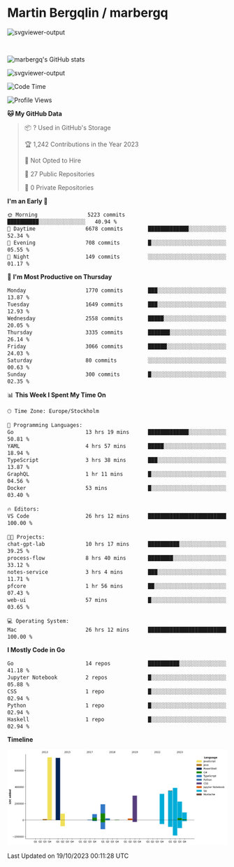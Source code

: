 # Martin Bergqlin / marbergq

![svgviewer-output](https://user-images.githubusercontent.com/2405410/206014777-22d41ecb-c24f-421d-b7d9-bba2cb5bb0de.svg)

<br>

<!--- [![Martin's Week](https://github-readme-stats.vercel.app/api/wakatime?username=marbergq&theme=dark)](https://github.com/anuraghazra/github-readme-stats) -->

![marbergq's GitHub stats](https://github-readme-stats.vercel.app/api?username=marbergq&count_private=true&show_icons=true)

![svgviewer-output](https://wakatime.com/badge/user/3f0a2069-6683-4e19-9a4a-7d21ea815067.svg)

<!--START_SECTION:waka-->
![Code Time](http://img.shields.io/badge/Code%20Time-3%2C408%20hrs%2041%20mins-blue)

![Profile Views](http://img.shields.io/badge/Profile%20Views-16-blue)

**🐱 My GitHub Data** 

> 📦 ? Used in GitHub's Storage 
 > 
> 🏆 1,242 Contributions in the Year 2023
 > 
> 🚫 Not Opted to Hire
 > 
> 📜 27 Public Repositories 
 > 
> 🔑 0 Private Repositories 
 > 
**I'm an Early 🐤** 

```text
🌞 Morning                5223 commits        ██████████░░░░░░░░░░░░░░░   40.94 % 
🌆 Daytime                6678 commits        █████████████░░░░░░░░░░░░   52.34 % 
🌃 Evening                708 commits         █░░░░░░░░░░░░░░░░░░░░░░░░   05.55 % 
🌙 Night                  149 commits         ░░░░░░░░░░░░░░░░░░░░░░░░░   01.17 % 
```
📅 **I'm Most Productive on Thursday** 

```text
Monday                   1770 commits        ███░░░░░░░░░░░░░░░░░░░░░░   13.87 % 
Tuesday                  1649 commits        ███░░░░░░░░░░░░░░░░░░░░░░   12.93 % 
Wednesday                2558 commits        █████░░░░░░░░░░░░░░░░░░░░   20.05 % 
Thursday                 3335 commits        ███████░░░░░░░░░░░░░░░░░░   26.14 % 
Friday                   3066 commits        ██████░░░░░░░░░░░░░░░░░░░   24.03 % 
Saturday                 80 commits          ░░░░░░░░░░░░░░░░░░░░░░░░░   00.63 % 
Sunday                   300 commits         █░░░░░░░░░░░░░░░░░░░░░░░░   02.35 % 
```


📊 **This Week I Spent My Time On** 

```text
🕑︎ Time Zone: Europe/Stockholm

💬 Programming Languages: 
Go                       13 hrs 19 mins      █████████████░░░░░░░░░░░░   50.81 % 
YAML                     4 hrs 57 mins       █████░░░░░░░░░░░░░░░░░░░░   18.94 % 
TypeScript               3 hrs 38 mins       ███░░░░░░░░░░░░░░░░░░░░░░   13.87 % 
GraphQL                  1 hr 11 mins        █░░░░░░░░░░░░░░░░░░░░░░░░   04.56 % 
Docker                   53 mins             █░░░░░░░░░░░░░░░░░░░░░░░░   03.40 % 

🔥 Editors: 
VS Code                  26 hrs 12 mins      █████████████████████████   100.00 % 

🐱‍💻 Projects: 
chat-gpt-lab             10 hrs 17 mins      ██████████░░░░░░░░░░░░░░░   39.25 % 
process-flow             8 hrs 40 mins       ████████░░░░░░░░░░░░░░░░░   33.12 % 
notes-service            3 hrs 4 mins        ███░░░░░░░░░░░░░░░░░░░░░░   11.71 % 
pfcore                   1 hr 56 mins        ██░░░░░░░░░░░░░░░░░░░░░░░   07.43 % 
web-ui                   57 mins             █░░░░░░░░░░░░░░░░░░░░░░░░   03.65 % 

💻 Operating System: 
Mac                      26 hrs 12 mins      █████████████████████████   100.00 % 
```

**I Mostly Code in Go** 

```text
Go                       14 repos            ██████████░░░░░░░░░░░░░░░   41.18 % 
Jupyter Notebook         2 repos             █░░░░░░░░░░░░░░░░░░░░░░░░   05.88 % 
CSS                      1 repo              █░░░░░░░░░░░░░░░░░░░░░░░░   02.94 % 
Python                   1 repo              █░░░░░░░░░░░░░░░░░░░░░░░░   02.94 % 
Haskell                  1 repo              █░░░░░░░░░░░░░░░░░░░░░░░░   02.94 % 
```



**Timeline**

![Lines of Code chart](https://raw.githubusercontent.com/marbergq/marbergq/main/assets/bar_graph.png)


 Last Updated on 19/10/2023 00:11:28 UTC
<!--END_SECTION:waka-->
